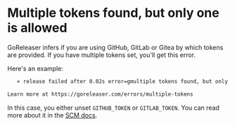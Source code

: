 # Multiple tokens found, but only one is allowed

GoReleaser infers if you are using GitHub, GitLab or Gitea by which tokens are provided.
If you have multiple tokens set, you'll get this error.

Here's an example:

```sh
   ⨯ release failed after 0.02s error=gmultiple tokens found, but only one is allowed: GITHUB_TOKEN, GITLAB_TOKEN

Learn more at https://goreleaser.com/errors/multiple-tokens
```

In this case, you either unset `GITHUB_TOKEN` or `GITLAB_TOKEN`.
You can read more about it in the [SCM docs](/scm/github/).
